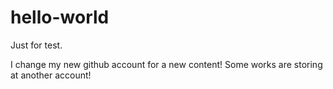 # hello-world
Just for test. 

I change my new github account for a new content!
Some works are storing at another account!
